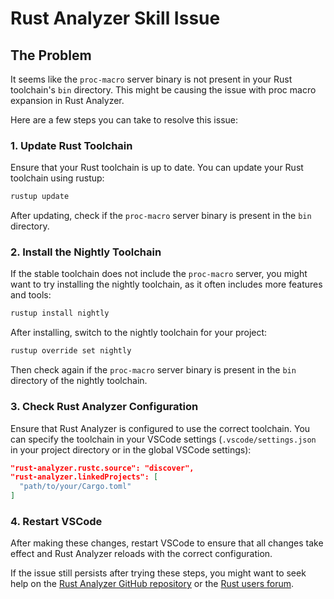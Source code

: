 # Rust Analyzer Skill Issue

## The Problem

It seems like the `proc-macro` server binary is not present in your Rust toolchain's `bin` directory. This might be causing the issue with proc macro expansion in Rust Analyzer.

Here are a few steps you can take to resolve this issue:

### 1. Update Rust Toolchain

Ensure that your Rust toolchain is up to date. You can update your Rust toolchain using rustup:

```sh
rustup update
```

After updating, check if the `proc-macro` server binary is present in the `bin` directory.

### 2. Install the Nightly Toolchain

If the stable toolchain does not include the `proc-macro` server, you might want to try installing the nightly toolchain, as it often includes more features and tools:

```sh
rustup install nightly
```

After installing, switch to the nightly toolchain for your project:

```sh
rustup override set nightly
```

Then check again if the `proc-macro` server binary is present in the `bin` directory of the nightly toolchain.

### 3. Check Rust Analyzer Configuration

Ensure that Rust Analyzer is configured to use the correct toolchain. You can specify the toolchain in your VSCode settings (`.vscode/settings.json` in your project directory or in the global VSCode settings):

```json
"rust-analyzer.rustc.source": "discover",
"rust-analyzer.linkedProjects": [
  "path/to/your/Cargo.toml"
]
```

### 4. Restart VSCode

After making these changes, restart VSCode to ensure that all changes take effect and Rust Analyzer reloads with the correct configuration.

If the issue still persists after trying these steps, you might want to seek help on the [Rust Analyzer GitHub repository](https://github.com/rust-analyzer/rust-analyzer) or the [Rust users forum](https://users.rust-lang.org/).
